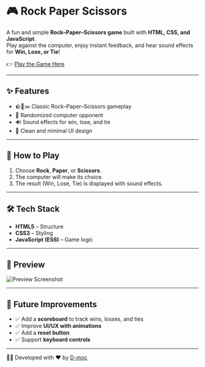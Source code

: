 # 🎮 Rock Paper Scissors  

A fun and simple **Rock–Paper–Scissors game** built with **HTML, CSS, and JavaScript**.  
Play against the computer, enjoy instant feedback, and hear sound effects for **Win, Lose, or Tie**!  

👉 [Play the Game Here](https://d-moc.github.io/RockPaperScissors/)  

---

## ✨ Features  
- 🪨📄✂️ Classic Rock–Paper–Scissors gameplay  
- 🤖 Randomized computer opponent  
- 🔊 Sound effects for win, lose, and tie  
- 🎨 Clean and minimal UI design  

---

## 🚀 How to Play  
1. Choose **Rock**, **Paper**, or **Scissors**.  
2. The computer will make its choice.  
3. The result (Win, Lose, Tie) is displayed with sound effects.  

---

## 🛠️ Tech Stack  
- **HTML5** – Structure  
- **CSS3** – Styling  
- **JavaScript (ES6)** – Game logic  

---

## 📸 Preview  
![Preview Screenshot](https://via.placeholder.com/800x400.png?text=Rock+Paper+Scissors+Game)  

---

## 📌 Future Improvements  
- ✅ Add a **scoreboard** to track wins, losses, and ties  
- ✅ Improve **UI/UX with animations**  
- ✅ Add a **reset button**  
- ✅ Support **keyboard controls**  

---

👨‍💻 Developed with ❤️ by [D-moc](https://github.com/d-moc)  
